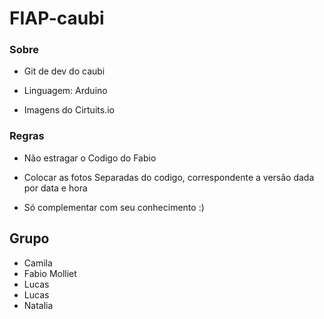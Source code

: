 # FIAP-caubi

### Sobre

- Git de dev do caubi

- Linguagem: Arduino

- Imagens do Cirtuits.io

### Regras

- Não estragar o Codigo do Fabio

- Colocar as fotos Separadas do codigo, correspondente a versão dada por data e hora

- Só complementar com seu conhecimento :)

## Grupo
- Camila
- Fabio Molliet
- Lucas 
- Lucas
- Natalia

